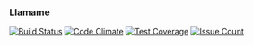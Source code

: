 ### Llamame

[![Build Status](https://travis-ci.org/tiy-dc-ror-2016-feb/llamame.svg?branch=master)](https://travis-ci.org/tiy-dc-ror-2016-feb/llamame)
[![Code Climate](https://codeclimate.com/github/tiy-dc-ror-2016-feb/llamame/badges/gpa.svg)](https://codeclimate.com/github/tiy-dc-ror-2016-feb/llamame)
[![Test Coverage](https://codeclimate.com/github/tiy-dc-ror-2016-feb/llamame/badges/coverage.svg)](https://codeclimate.com/github/tiy-dc-ror-2016-feb/llamame/coverage)
[![Issue Count](https://codeclimate.com/github/tiy-dc-ror-2016-feb/llamame/badges/issue_count.svg)](https://codeclimate.com/github/tiy-dc-ror-2016-feb/llamame)
